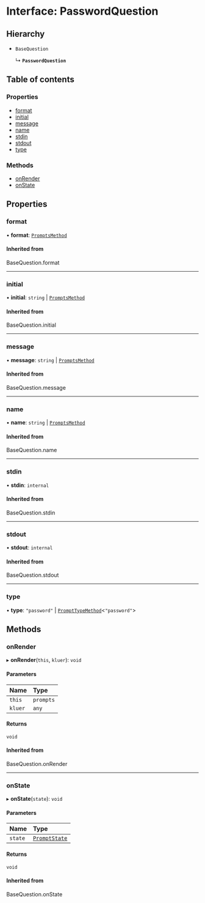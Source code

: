 # Interface: PasswordQuestion

## Hierarchy

- `BaseQuestion`

  ↳ **`PasswordQuestion`**

## Table of contents

### Properties

- [format](PasswordQuestion.md#format)
- [initial](PasswordQuestion.md#initial)
- [message](PasswordQuestion.md#message)
- [name](PasswordQuestion.md#name)
- [stdin](PasswordQuestion.md#stdin)
- [stdout](PasswordQuestion.md#stdout)
- [type](PasswordQuestion.md#type)

### Methods

- [onRender](PasswordQuestion.md#onrender)
- [onState](PasswordQuestion.md#onstate)

## Properties

### format

• **format**: [`PromptsMethod`](../README.md#promptsmethod)

#### Inherited from

BaseQuestion.format

___

### initial

• **initial**: `string` \| [`PromptsMethod`](../README.md#promptsmethod)

#### Inherited from

BaseQuestion.initial

___

### message

• **message**: `string` \| [`PromptsMethod`](../README.md#promptsmethod)

#### Inherited from

BaseQuestion.message

___

### name

• **name**: `string` \| [`PromptsMethod`](../README.md#promptsmethod)

#### Inherited from

BaseQuestion.name

___

### stdin

• **stdin**: `internal`

#### Inherited from

BaseQuestion.stdin

___

### stdout

• **stdout**: `internal`

#### Inherited from

BaseQuestion.stdout

___

### type

• **type**: ``"password"`` \| [`PromptTypeMethod`](PromptTypeMethod.md)<``"password"``\>

## Methods

### onRender

▸ **onRender**(`this`, `kluer`): `void`

#### Parameters

| Name | Type |
| :------ | :------ |
| `this` | `prompts` |
| `kluer` | `any` |

#### Returns

`void`

#### Inherited from

BaseQuestion.onRender

___

### onState

▸ **onState**(`state`): `void`

#### Parameters

| Name | Type |
| :------ | :------ |
| `state` | [`PromptState`](PromptState.md) |

#### Returns

`void`

#### Inherited from

BaseQuestion.onState

